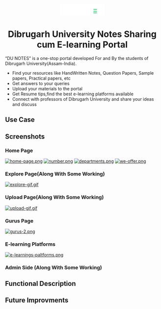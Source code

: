 
<div style="text-align:center">

<img src="src/assets/images/logo-2.png"/>

# Dibrugarh University Notes Sharing cum E-learning Portal

</div>


“DU NOTES” is a one-stop portal developed For and By the students of Dibrugarh University(Assam-India).

- Find your resources like HandWritten Notes, Question Papers, Sample papers, Practical papers, etc
- Get answers to your queries
- Upload your materials to the portal
- Get Resume tips,find the best e-learning platforms available
- Connect with professors of Dibrugarh University and share your ideas and discuss

## Use Case 

## Screenshots

### Home Page

[![home-page.png](https://i.postimg.cc/LsPGBBvb/home-page.png)](https://postimg.cc/mcbdT9vY)
[![number.png](https://i.postimg.cc/bvLk546D/number.png)](https://postimg.cc/HJcrcv1d)
[![departments.png](https://i.postimg.cc/qMnmFM2N/departments.png)](https://postimg.cc/tYqtZbSb)
[![we-offer.png](https://i.postimg.cc/mDtjybb2/we-offer.png)](https://postimg.cc/8JgL1gJq)

### Explore Page(Along With Some Working)

[![explore-gif.gif](https://i.postimg.cc/Kzp0L1BY/explore-gif.gif)](https://postimg.cc/bDb0fN6X)

### Upload Page(Along With Some Working)

[![upload-gif.gif](https://i.postimg.cc/Y2GPYwqC/upload-gif.gif)](https://postimg.cc/K4bQhwM6)

### Gurus Page

[![gurus-2.png](https://i.postimg.cc/KcBNmc8B/gurus-2.png)](https://postimg.cc/Yj2g3HgC)

### E-learning Platforms

[![e-learnings-paltforms.png](https://i.postimg.cc/pdmf4RS9/e-learnings-paltforms.png)](https://postimg.cc/B8GP194s)

### Admin Side (Along With Some Working)

## Functional Description





## Future Improvments

